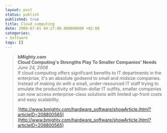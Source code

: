 ```yaml
---
layout: post
status: publish
published: true
title: Cloud computing
date: 2008-07-01 04:27:00.000000000 +02:00
categories:
- Software
tags: []
---
```

<blockquote>
<b>bMighty.com<br />
Cloud Computing's Strengths Play To Smaller Companies' Needs</b><br />
<i>June 24, 2008</i><br />
If cloud computing offers significant benefits to IT departments in the enterprise, it's an absolute godsend to small and midsize companies. Instead of making do with a small, under-resourced IT staff trying to emulate the productivity of billion-dollar IT outfits, smaller companies can now access enterprise-class solutions with limited up-front costs and easy scalability.

[http://www.bmighty.com/hardware_software/showArticle.jhtml?articleID=208800565](http://www.bmighty.com/hardware_software/showArticle.jhtml?articleID=208800565)
</blockquote>

